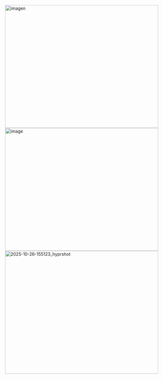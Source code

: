 <div class="grid">
  <img width="500" height="400" alt="imagen" src="https://github.com/user-attachments/assets/44354055-197b-4f9a-ae48c7a4571fb589" />
  <img width="500" height="400" alt="image" src="https://github.com/user-attachments/assets/e4d12545-5cc8-4ec7-8090ab30f82cf28e">
  <img width="500" height="400" alt="2025-10-26-155123_hyprshot" src="https://github.com/user-attachments/assets/ea37371e-9455-4870-b5f6-99f0c1aa54ad" />


